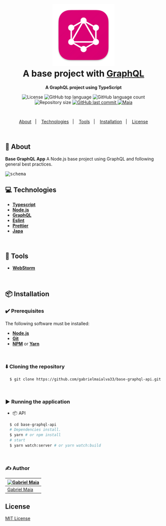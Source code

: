 <h1 align="center">
  <br>
  <img src="https://raw.githubusercontent.com/gabrielmaialva33/base-graphql-api/master/.github/assets/icon.png" alt="GraphQL" width="200">
  <br>
  A base project with <a href="https://graphql.org/">GraphQL</a>
  <br>
</h1>

<p align="center">
  <strong>A GraphQL project using TypeScript </strong>
</p>

<p align="center">
  <img src="https://img.shields.io/github/license/gabrielmaialva33/base-graphql-api?color=00b8d3?style=flat&logo=appveyor" alt="License" />
  <img src="https://img.shields.io/github/languages/top/gabrielmaialva33/base-graphql-api?style=flat&logo=appveyor" alt="GitHub top language" >
  <img src="https://img.shields.io/github/languages/count/gabrielmaialva33/base-graphql-api?style=flat&logo=appveyor" alt="GitHub language count" >
  <img src="https://img.shields.io/github/repo-size/gabrielmaialva33/base-graphql-api?style=flat&logo=appveyor" alt="Repository size" >
  <a href="https://github.com/gabrielmaialva33/base-graphql-api/commits/master">
    <img src="https://img.shields.io/github/last-commit/gabrielmaialva33/base-graphql-api?style=flat&logo=appveyor" alt="GitHub last commit" >
    <img src="https://img.shields.io/badge/made%20by-Maia-15c3d6?style=flat&logo=appveyor" alt="Maia" >  
  </a>
</p>

<br>

<p align="center">
  <a href="#bookmark-about">About</a>&nbsp;&nbsp;&nbsp;|&nbsp;&nbsp;&nbsp;
  <a href="#computer-technologies">Technologies</a>&nbsp;&nbsp;&nbsp;|&nbsp;&nbsp;&nbsp;
  <a href="#wrench-tools">Tools</a>&nbsp;&nbsp;&nbsp;|&nbsp;&nbsp;&nbsp;
  <a href="#package-installation">Installation</a>&nbsp;&nbsp;&nbsp;|&nbsp;&nbsp;&nbsp;
  <a href="#memo-license">License</a>
</p>

<br>

## :bookmark: About

**Base GraphQL App** A Node.js base project using GraphQL and following general best practices.

<kbd>
  <img src=".github/assets/images/schema.png" alt="schema">
</kbd>

<br>

## :computer: Technologies

- **[Typescript](https://www.typescriptlang.org/)**
- **[Node.js](https://nodejs.org/)**
- **[GraphQL](https://graphql.org/)**
- **[Eslint](https://eslint.org/)**
- **[Prettier](https://prettier.io/)**
- **[Japa](https://japa.dev/)**

<br>

## :wrench: Tools

- **[WebStorm](https://www.jetbrains.com/webstorm/)**

<br>

## :package: Installation

### :heavy_check_mark: **Prerequisites**

The following software must be installed:

- **[Node.js](https://nodejs.org/en/)**
- **[Git](https://git-scm.com/)**
- **[NPM](https://www.npmjs.com/)** or **[Yarn](https://yarnpkg.com/)**

<br>

### :arrow_down: **Cloning the repository**

```sh
  $ git clone https://github.com/gabrielmaialva33/base-graphql-api.git
```

<br>

### :arrow_forward: **Running the application**

- :package: API

```sh
  $ cd base-graphql-api
  # Dependencies install.
  $ yarn # or npm install
  # start
  $ yarn watch:server # or yarn watch:build
```

<br>

### :writing_hand: **Author**

| [![Gabriel Maia](https://avatars.githubusercontent.com/u/26732067?size=100)](https://github.com/demartini) |
| ---------------------------------------------------------------------------------------------------------- |
| [Gabriel Maia](https://github.com/gabrielmaialva33)                                                        |

## License

[MIT License](./LICENSE)
